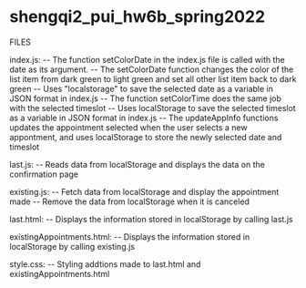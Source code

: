 # shengqi2_pui_hw6b_spring2022

FILES

index.js: 
    -- The function setColorDate in the index.js file is called with the date as its argument. 
    -- The setColorDate function changes the color of the list item from dark green to light green and set all other list item back to dark green
    -- Uses "localstorage" to save the selected date as a variable in JSON format in index.js
    -- The function setColorTime does the same job with the selected timeslot
    -- Uses localStorage to save the selected timeslot as a variable in JSON format in index.js
    -- The updateAppInfo functions updates the appointment selected when the user selects a new appontment, and uses localStorage to store the newly selected date and timeslot 

last.js: 
    -- Reads data from localStorage and displays the data on the confirmation page


existing.js: 
    -- Fetch data from localStorage and display the appointment made
    -- Remove the data from localStorage when it is canceled

last.html:
    -- Displays the information stored in localStorage by calling last.js

existingAppointments.html:
    -- Displays the information stored in localStorage by calling existing.js

style.css:
    -- Styling addtions made to last.html and existingAppointments.html
